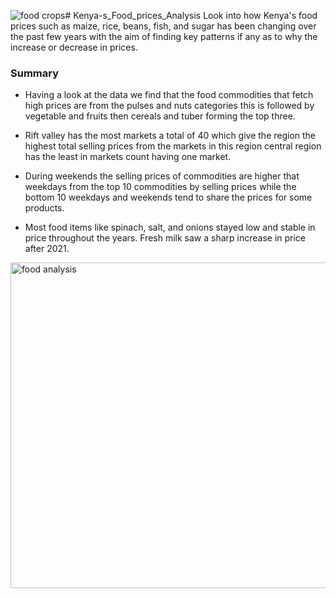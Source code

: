 ![food crops](https://github.com/user-attachments/assets/0add2d21-ae4d-4206-bf73-cd88eda2a108)# Kenya-s_Food_prices_Analysis
Look into how Kenya's food prices such as maize, rice, beans, fish, and sugar has been changing over the past few years with the aim of finding key patterns if any as to why the increase or decrease in prices.

### Summary
* Having a look at the data we find that the food commodities that fetch high prices are from the pulses and nuts categories this is followed by vegetable and fruits then cereals and tuber forming the top three.

*  Rift valley has the most markets a total of 40 which give the region the highest total selling prices from the markets in this region central region has the least in markets count having one market.

* During weekends the selling prices of commodities are higher that weekdays from the top 10 commodities by selling prices while the bottom 10 weekdays and weekends tend to share the prices for some products.

* Most food items like spinach, salt, and onions stayed low and stable in price throughout the years. Fresh milk saw a sharp increase in price after 2021.

<img width="521" alt="food analysis" src="https://github.com/user-attachments/assets/435ccf06-c63d-47e4-b212-5bfedbef9399">
